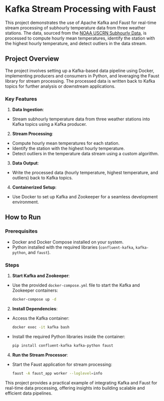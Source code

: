 # Kafka Stream Processing with Faust  

This project demonstrates the use of Apache Kafka and Faust for real-time stream processing of subhourly temperature data from three weather stations. The data, sourced from the [NOAA USCRN Subhourly Data](https://www.ncei.noaa.gov/pub/data/uscrn/products/subhourly01/2021/), is processed to compute hourly mean temperatures, identify the station with the highest hourly temperature, and detect outliers in the data stream.  

## Project Overview  

The project involves setting up a Kafka-based data pipeline using Docker, implementing producers and consumers in Python, and leveraging the Faust library for stream processing. The processed data is written back to Kafka topics for further analysis or downstream applications.  

### Key Features  

1. **Data Ingestion**:  
  - Stream subhourly temperature data from three weather stations into Kafka topics using a Kafka producer.  

2. **Stream Processing**:  
  - Compute hourly mean temperatures for each station.  
  - Identify the station with the highest hourly temperature.  
  - Detect outliers in the temperature data stream using a custom algorithm.  

3. **Data Output**:  
  - Write the processed data (hourly temperature, highest temperature, and outliers) back to Kafka topics.  

4. **Containerized Setup**:  
  - Use Docker to set up Kafka and Zookeeper for a seamless development environment.  

## How to Run  

### Prerequisites  
- Docker and Docker Compose installed on your system.  
- Python installed with the required libraries (`confluent-kafka`, `kafka-python`, and `faust`).  

### Steps  

1. **Start Kafka and Zookeeper**:  
  - Use the provided `docker-compose.yml` file to start the Kafka and Zookeeper containers:  
    ```bash  
    docker-compose up -d  
    ```  

2. **Install Dependencies**:  
  - Access the Kafka container:  
    ```bash  
    docker exec -it kafka bash  
    ```  
  - Install the required Python libraries inside the container:  
    ```bash  
    pip install confluent-kafka kafka-python faust  
    ```  

4. **Run the Stream Processor**:  
  - Start the Faust application for stream processing:  
    ```bash  
    faust -A faust_app worker --loglevel=info  
    ```  

This project provides a practical example of integrating Kafka and Faust for real-time data processing, offering insights into building scalable and efficient data pipelines.